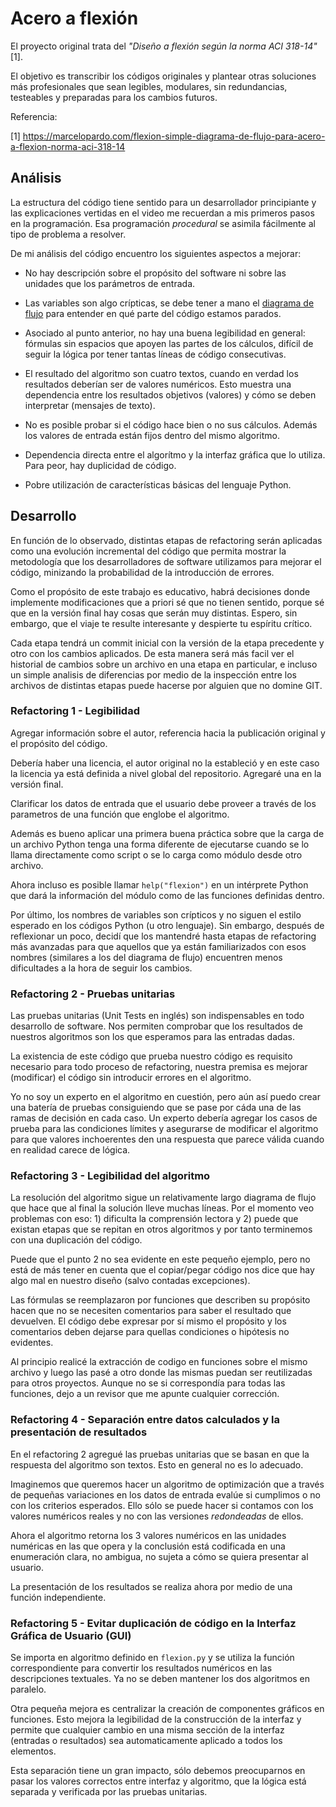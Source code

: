 # Acero a flexión
El proyecto original trata del *"Diseño a flexión según la norma ACI 318-14"* [1].

El objetivo es transcribir los códigos originales y plantear otras soluciones más profesionales que sean legibles, modulares, sin redundancias, testeables y preparadas para los cambios futuros.

Referencia:

[1] https://marcelopardo.com/flexion-simple-diagrama-de-flujo-para-acero-a-flexion-norma-aci-318-14


## Análisis

La estructura del código tiene sentido para un desarrollador principiante y las explicaciones vertidas en el video me recuerdan a mis primeros pasos en la programación. Esa programación *procedural* se asimila fácilmente al tipo de problema a resolver.

De mi análisis del código encuentro los siguientes aspectos a mejorar:

* No hay descripción sobre el propósito del software ni sobre las unidades que los parámetros de entrada.

* Las variables son algo crípticas, se debe tener a mano el [diagrama de flujo](doc/diagramaFlujoFlexionACI14.jpg) para entender en qué parte del código estamos parados.

* Asociado al punto anterior, no hay una buena legibilidad en general: fórmulas sin espacios que apoyen las partes de los cálculos, difícil de seguir la lógica por tener tantas líneas de código consecutivas.

* El resultado del algoritmo son cuatro textos, cuando en verdad los resultados deberían ser de valores numéricos. Esto muestra una dependencia entre los resultados objetivos (valores) y cómo se deben interpretar (mensajes de texto).

* No es posible probar si el código hace bien o no sus cálculos. Además los valores de entrada están fijos dentro del mismo algoritmo.

* Dependencia directa entre el algorítmo y la interfaz gráfica que lo utiliza. Para peor, hay duplicidad de código.

* Pobre utilización de características básicas del lenguaje Python.

## Desarrollo

En función de lo observado, distintas etapas de refactoring serán aplicadas como una evolución incremental del código que permita mostrar la metodología que los desarrolladores de software utilizamos para mejorar el código, minizando la probabilidad de la introducción de errores.

Como el propósito de este trabajo es educativo, habrá decisiones donde implemente modificaciones que a priori sé que no tienen sentido, porque sé que en la versión final hay cosas que serán muy distintas. Espero, sin embargo, que el viaje te resulte interesante y despierte tu espíritu crítico.

Cada etapa tendrá un commit inicial con la versión de la etapa precedente y otro con los cambios aplicados. De esta manera será más facil ver el historial de cambios sobre un archivo en una etapa en particular, e incluso un simple analisis de diferencias por medio de la inspección entre los archivos de distintas etapas puede hacerse por alguien que no domine GIT.

### Refactoring 1 - Legibilidad
Agregar información sobre el autor, referencia hacia la publicación original y el propósito del código.

Debería haber una licencia, el autor original no la estableció y en este caso la licencia ya está definida a nivel global del repositorio. Agregaré una en la versión final.

Clarificar los datos de entrada que el usuario debe proveer a través de los parametros de una función que englobe el algoritmo.

Además es bueno aplicar una primera buena práctica sobre que la carga de un archivo Python tenga una forma diferente de ejecutarse cuando se lo llama directamente como script o se lo carga como módulo desde otro archivo.

Ahora incluso es posible llamar `help("flexion")` en un intérprete Python que dará la información del módulo como de las funciones definidas dentro.

Por último, los nombres de variables son crípticos y no siguen el estilo esperado en los códigos Python (u otro lenguaje). Sin embargo, después de reflexionar un poco, decidí que los mantendré hasta etapas de refactoring más avanzadas para que aquellos que ya están familiarizados con esos nombres (similares a los del diagrama de flujo) encuentren menos dificultades a la hora de seguir los cambios.

### Refactoring 2 - Pruebas unitarias
Las pruebas unitarias (Unit Tests en inglés) son indispensables en todo desarrollo de software. Nos permiten comprobar que los resultados de nuestros algoritmos son los que esperamos para las entradas dadas.

La existencia de este código que prueba nuestro código es requisito necesario para todo proceso de refactoring, nuestra premisa es mejorar (modificar) el código sin introducir errores en el algoritmo.

Yo no soy un experto en el algoritmo en cuestión, pero aún así puedo crear una batería de pruebas consiguiendo que se pase por cáda una de las ramas de decisión en cada caso. Un experto debería agregar los casos de prueba para las condiciones límites y asegurarse de modificar el algoritmo para que valores inchoerentes den una respuesta que parece válida cuando en realidad carece de lógica.

### Refactoring 3 - Legibilidad del algoritmo
La resolución del algoritmo sigue un relativamente largo diagrama de flujo que hace que al final la solución lleve muchas líneas. Por el momento veo problemas con eso: 1) dificulta la comprensión lectora y 2) puede que existan etapas que se repitan en otros algoritmos y por tanto terminemos con una duplicación del código.

Puede que el punto 2 no sea evidente en este pequeño ejemplo, pero no está de más tener en cuenta que el copiar/pegar código nos dice que hay algo mal en nuestro diseño (salvo contadas excepciones).

Las fórmulas se reemplazaron por funciones que describen su propósito hacen que no se necesiten comentarios para saber el resultado que devuelven. El código debe expresar por sí mismo el propósito y los comentarios deben dejarse para quellas condiciones o hipótesis no evidentes.

Al principio realicé la extracción de codigo en funciones sobre el mismo archivo y luego las pasé a otro donde las mismas puedan ser reutilizadas para otros proyectos. Aunque no se si correspondía para todas las funciones, dejo a un revisor que me apunte cualquier corrección.

### Refactoring 4 - Separación entre datos calculados y la presentación de resultados
En el refactoring 2 agregué las pruebas unitarias que se basan en que la respuesta del algoritmo son textos.
Esto en general no es lo adecuado.

Imaginemos que queremos hacer un algoritmo de optimización que a través de pequeñas variaciones en los datos de entrada evalúe si cumplimos o no con los criterios esperados. Ello sólo se puede hacer si contamos con los valores numéricos reales y no con las versiones *redondeadas* de ellos.

Ahora el algoritmo retorna los 3 valores numéricos en las unidades numéricas en las que opera y la conclusión está codificada en una enumeración clara, no ambigua, no sujeta a cómo se quiera presentar al usuario.

La presentación de los resultados se realiza ahora por medio de una función independiente.

### Refactoring 5 - Evitar duplicación de código en la Interfaz Gráfica de Usuario (GUI)
Se importa en algoritmo definido en `flexion.py` y se utiliza la función correspondiente para convertir los resultados numéricos en las descripciones textuales. Ya no se deben mantener los dos algoritmos en paralelo.

Otra pequeña mejora es centralizar la creación de componentes gráficos en funciones. Esto mejora la legibilidad de la construcción de la interfaz y permite que cualquier cambio en una misma sección de la interfaz (entradas o resultados) sea automaticamente aplicado a todos los elementos.

Esta separación tiene un gran impacto, sólo debemos preocuparnos en pasar los valores correctos entre interfaz y algoritmo, que la lógica está separada y verificada por las pruebas unitarias.
